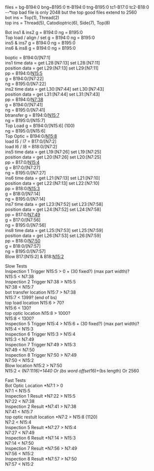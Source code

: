 
files = bg-B194:0 bng~B195:0 tt-B194:0 tng-B195:0 tc1-B17:0 tc2-B18:0  
--*top bad file is only 2048 but the top good files extend to 2560  
bot ins = Top(1), Thread(2)  
top ins = Thread(5), Catodioptric(6), Side(7), Top(8)  
  
Bot		ins1 & ins2 g = B194:0  ng = B195:0  
Top		load / align / set g = B194:0  ng = B195:0  
		ins5 & ins7 g = B194:0  ng = B195:0  
		ins6 & ins8 g = B194:0  ng = B195:0  
  
boptic		= B194:0/[N7:1]  
ins1		time data = get L28:[N7:13]  set L28:[N7:11]  
			position data =  get L29:[N7:13]  set L29:[N7:11]  
			pp = B194:0/[N15:5](105)  
			g = B194:0/[N7:22]  
			ng = B195:0/[N7:22]  
ins2		time data = get L30:[N7:44]  set L30:[N7:43]  
			position data =  get L31:[N7:44]  set L31:[N7:43]  
			pp = B194:0/[N7:38](777)  
			g = B194:0/[N7:41]  
			ng = B195:0/[N7:41]  
btransfer	g = B194:0/[N15:7](1356)  
			ng = B195:0/[N15:7]  
Top Load	g = B194:0/[N15:6] (100)  
			ng = B195:0/[N15:6]  
Top Optic	= B194:0/[N15:8](1150)  
			load I5 / I7 = B17:0/[N7:2]  
			load I6 / I8 = B18:0/[N7:2]  
ins5		time data = get L19:[N7:26]  set L19:[N7:25]  
			position data =  get L20:[N7:26]  set L20:[N7:25]  
			pp = B17:0/[N15:4](1502)  
			g = B17:0/[N7:27]  
			ng = B195:0/[N7:27]  
ins6		time data = get L21:[N7:13]  set L21:[N7:10]  
			position data =  get L22:[N7:13]  set L22:[N7:10]  
			pp = B18:0/[N15:3](1512)  
			g = B18:0/[N7:14]  
			ng = B195:0/[N7:14]  
ins7		time data = get L23:[N7:52]  set L23:[N7:58]  
			position data =  get L24:[N7:52]  set L24:[N7:58]  
			pp = B17:0/[N7:49](1515)  
			g = B17:0/[N7:56]  
			ng = B195:0/[N7:56]  
ins8		time data = get L25:[N7:53]  set L25:[N7:59]  
			position data =  get L26:[N7:53]  set L26:[N7:59]  
			pp = B18:0/[N7:50](1520)  
			g = B18:0/[N7:57]  
			ng = B195:0/[N7:57]  
Blow		B17:[N15:2] & B18:[N15:2](1976)  
  
Slow Tests  
Inspection 1 Trigger		N15:5 > 0 + (30 fixed?) (max part width)?  
							N15:5 < N7:38  
Inspection 2 Trigger		N7:38 > N15:5  
							N7:38 < N15:7  
bot transfer location		N15:7 > N7:38  
							N15:7 < 1399? (end of bs)  
top load location			N15:6 > 70?  
							N15:6 < 130?  
top optic location			N15:8 > 1000?  
							N15:8 < 1300?  
Inspection 5 Trigger		N15:4 > N15:6 + (30 fixed?) (max part width)?  
							N15:4 < N15:3  
Inspection 6 Trigger		N15:3 > N15:4  
							N15:3 < N7:49  
Inspection 7 Trigger		N7:49 > N15:3  
							N7:49 < N7:50  
Inspection 8 Trigger		N7:50 > N7:49  
							N7:50 < N15:2  
Blow location				N15:2 > N7:50  
							N15:2 < (N7:11*16)+1440 Or (bs word offset*16)+(bs length) Or 2560  
  
Fast Tests  
Bot Optic Location			*N7:1 > 0  
							N7:1 < N15:5  
Inspection 1 Result			*N7:22 > N15:5  
							N7:22 < N7:38  
Inspection 2 Result			*N7:41 > N7:38  
							N7:41 < N15:7  
top optic restult location	*N7:2 > N15:8 (1120)  
							N7:2 < N15:4  
Inspection 5 Result			*N7:27 > N15:4  
							N7:27 < N7:49  
Inspection 6 Result			*N7:14 > N15:3  
							N7:14 < N7:50  
Inspection 7 Result			*N7:56 > N7:49  
							N7:56 < N15:2  
Inspection 8 Result			*N7:57 > N7:50  
							N7:57 < N15:2  
  
